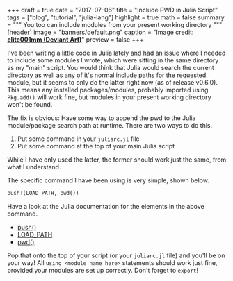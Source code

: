 +++
draft = true
date = "2017-07-06"
title = "Include PWD in Julia Script"
tags = ["blog", "tutorial", "julia-lang"]
highlight = true
math = false
summary = """
You too can include modules from your present working directory
"""
[header]
image = "banners/default.png"
caption = "Image credit: [**elite001mm (Deviant Art)**](http://fav.me/d9qa7qz)"
preview = false
+++

I've been writing a little code in Julia lately and had an issue where I needed to include some modules I wrote, which were sitting in the same directory as my "main" script. You would think that Julia would search the current directory as well as any of it's normal include paths for the requested module, but it seems to only do the latter right now (as of release v0.6.0). This means any installed packages/modules, probably imported using `Pkg.add()` will work fine, but modules in your present working directory won't be found.

The fix is obvious: Have some way to append the pwd to the Julia module/package search path at runtime. There are two ways to do this.

1. Put some command in your `juliarc.jl` file
2. Put some command at the top of your main Julia script

While I have only used the latter, the former should work just the same, from what I understand.

The specific command I have been using is very simple, shown below.

```python
push!(LOAD_PATH, pwd())
```

Have a look at the Julia documentation for the elements in the above command.

- [push()](https://docs.julialang.org/en/stable/stdlib/collections/#Base.push!)
- [LOAD_PATH](https://docs.julialang.org/en/stable/manual/environment-variables/#JULIA_LOAD_PATH-1)
- [pwd()](https://docs.julialang.org/en/stable/stdlib/file/#Base.Filesystem.pwd)

Pop that onto the top of your script (or your `juliarc.jl` file) and you'll be on your way! All `using <module name here>` statements should work just fine, provided your modules are set up correctly. Don't forget to `export`!

